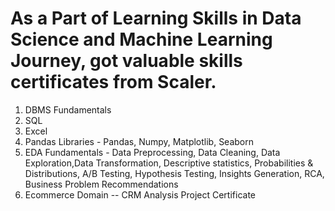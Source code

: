 # As a Part of Learning Skills in Data Science and Machine Learning Journey, got valuable skills certificates from Scaler.
1. DBMS Fundamentals
2. SQL
3. Excel
4. Pandas Libraries - Pandas, Numpy, Matplotlib, Seaborn
5. EDA Fundamentals - Data Preprocessing, Data Cleaning, Data Exploration,Data Transformation, Descriptive statistics, Probabilities & Distributions, A/B Testing, Hypothesis Testing, Insights Generation, RCA, Business Problem Recommendations
6. Ecommerce Domain -- CRM Analysis Project Certificate
